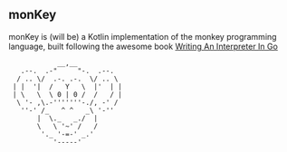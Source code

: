 ## monKey
monKey is (will be) a Kotlin implementation of the monkey programming language, built following the awesome book [Writing An Interpreter In Go](https://interpreterbook.com/)

```
            __,__
   .--.  .-"     "-.  .--.
  / .. \/  .-. .-.  \/ .. \
 | |  '|  /   Y   \  |'  | |
 | \   \  \ 0 | 0 /  /   / |
  \ '- ,\.-'''''''-./, -' /
   ''-' /_   ^ ^   _\ '-''
       |  \._   _./  |
       \   \ '~' /   /
        '._ '-=-' _.'
           '-----'
````